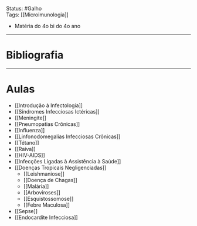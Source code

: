 Status: #Galho   
Tags: [[Microimunologia]]
<br/>
- Matéria do 4o bi do 4o ano
____
# Bibliografia

---
# Aulas
- [[Introdução à Infectologia]]
- [[Síndromes Infecciosas Ictéricas]]
- [[Meningite]]
- [[Pneumopatias Crônicas]]
- [[Influenza]]
- [[Linfonodomegalias Infecciosas Crônicas]]
- [[Tétano]]
- [[Raiva]]
- [[HIV-AIDS]]
- [[Infecções Ligadas à Assistência à Saúde]]
- [[Doenças Tropicais Negligenciadas]]
	- [[Leishmaniose]]
	- [[Doença de Chagas]]
	- [[Malária]]
	- [[Arboviroses]]
	- [[Esquistossomose]]
	- [[Febre Maculosa]]
- [[Sepse]]
- [[Endocardite Infecciosa]]
